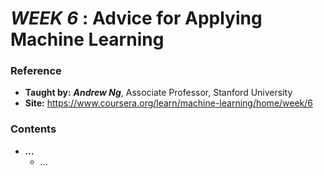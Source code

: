 # **_WEEK 6_** : Advice for Applying Machine Learning

### Reference
* **Taught by:** _**Andrew Ng**_, Associate Professor, Stanford University
* **Site:** https://www.coursera.org/learn/machine-learning/home/week/6

### Contents
* _**...**_
  * ...

